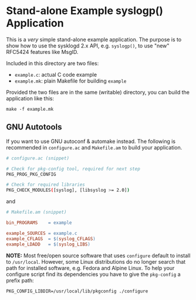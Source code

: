 Stand-alone Example syslogp() Application
=========================================

This is a *very* simple stand-alone example application.  The purpose is
to show how to use the sysklogd 2.x API, e.g. `syslogp()`, to use "new"
RFC5424 features like MsgID.

Included in this directory are two files:

 - `example.c`: actual C code example
 - `example.mk`: plain Makefile for building `example`

Provided the two files are in the same (writable) directory, you can
build the application like this:

    make -f example.mk


GNU Autotools
-------------

If you want to use GNU autoconf & automake instead.  The following is
recommended in `configure.ac` and `Makefile.am` to build your
application.

```sh
# configure.ac (snippet)

# Check for pkg-config tool, required for next step
PKG_PROG_PKG_CONFIG

# Check for required libraries
PKG_CHECK_MODULES([syslog], [libsyslog >= 2.0])
```

and

```Makefile
# Makefile.am (snippet)

bin_PROGRAMS    = example

example_SOURCES = example.c
example_CFLAGS  = $(syslog_CFLAGS)
example_LDADD   = $(syslog_LIBS)
```

**NOTE:** Most free/open source software that uses `configure` default
  to install to `/usr/local`.  However, some Linux distributions do no
  longer search that path for installed software, e.g. Fedora and Alpine
  Linux.  To help your configure script find its dependencies you have
  to give the `pkg-config` a prefix path:

    PKG_CONFIG_LIBDIR=/usr/local/lib/pkgconfig ./configure

